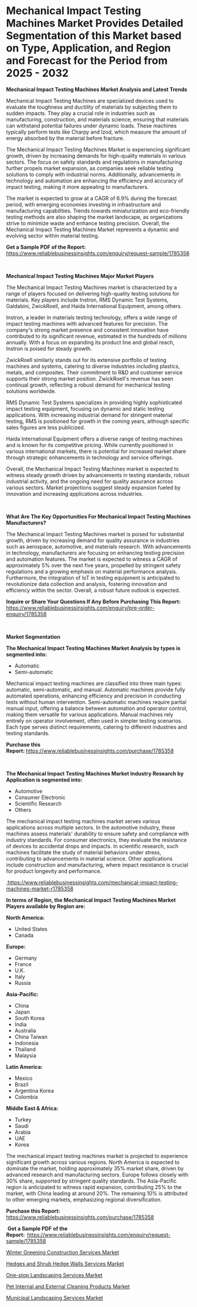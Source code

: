 <p><h1>Mechanical Impact Testing Machines Market Provides Detailed Segmentation of this Market based on Type, Application, and Region and Forecast for the Period from 2025 - 2032</h1></p><p><strong>Mechanical Impact Testing Machines Market Analysis and Latest Trends</strong></p>
<p><p>Mechanical Impact Testing Machines are specialized devices used to evaluate the toughness and ductility of materials by subjecting them to sudden impacts. They play a crucial role in industries such as manufacturing, construction, and materials science, ensuring that materials can withstand potential failures under dynamic loads. These machines typically perform tests like Charpy and Izod, which measure the amount of energy absorbed by the material before fracture.</p><p>The Mechanical Impact Testing Machines Market is experiencing significant growth, driven by increasing demands for high-quality materials in various sectors. The focus on safety standards and regulations in manufacturing further propels market expansion, as companies seek reliable testing solutions to comply with industrial norms. Additionally, advancements in technology and automation are enhancing the efficiency and accuracy of impact testing, making it more appealing to manufacturers.</p><p>The market is expected to grow at a CAGR of 6.9% during the forecast period, with emerging economies investing in infrastructure and manufacturing capabilities. Trends towards miniaturization and eco-friendly testing methods are also shaping the market landscape, as organizations strive to minimize waste and enhance testing precision. Overall, the Mechanical Impact Testing Machines Market represents a dynamic and evolving sector within material testing.</p></p>
<p><strong>Get a Sample PDF of the Report:&nbsp;</strong> <a href="https://www.reliablebusinessinsights.com/enquiry/request-sample/1785358?utm_campaign=60&utm_medium=2&utm_source=Github&utm_content=ia&utm_term=25032025&utm_id=mechanical-impact-testing-machines">https://www.reliablebusinessinsights.com/enquiry/request-sample/1785358</a></p>
<p>&nbsp;</p>
<p><strong>Mechanical Impact Testing Machines Major Market Players</strong></p>
<p><p>The Mechanical Impact Testing Machines market is characterized by a range of players focused on delivering high-quality testing solutions for materials. Key players include Instron, RMS Dynamic Test Systems, Galdabini, ZwickRoell, and Haida International Equipment, among others.</p><p>Instron, a leader in materials testing technology, offers a wide range of impact testing machines with advanced features for precision. The company's strong market presence and consistent innovation have contributed to its significant revenue, estimated in the hundreds of millions annually. With a focus on expanding its product line and global reach, Instron is poised for steady growth.</p><p>ZwickRoell similarly stands out for its extensive portfolio of testing machines and systems, catering to diverse industries including plastics, metals, and composites. Their commitment to R&D and customer service supports their strong market position. ZwickRoell's revenue has seen continual growth, reflecting a robust demand for mechanical testing solutions worldwide.</p><p>RMS Dynamic Test Systems specializes in providing highly sophisticated impact testing equipment, focusing on dynamic and static testing applications. With increasing industrial demand for stringent material testing, RMS is positioned for growth in the coming years, although specific sales figures are less publicized.</p><p>Haida International Equipment offers a diverse range of testing machines and is known for its competitive pricing. While currently positioned in various international markets, there is potential for increased market share through strategic enhancements in technology and service offerings.</p><p>Overall, the Mechanical Impact Testing Machines market is expected to witness steady growth driven by advancements in testing standards, robust industrial activity, and the ongoing need for quality assurance across various sectors. Market projections suggest steady expansion fueled by innovation and increasing applications across industries.</p></p>
<p>&nbsp;</p>
<p><strong>What Are The Key Opportunities For Mechanical Impact Testing Machines Manufacturers?</strong></p>
<p><p>The Mechanical Impact Testing Machines market is poised for substantial growth, driven by increasing demand for quality assurance in industries such as aerospace, automotive, and materials research. With advancements in technology, manufacturers are focusing on enhancing testing precision and automation features. The market is expected to witness a CAGR of approximately 5% over the next five years, propelled by stringent safety regulations and a growing emphasis on material performance analysis. Furthermore, the integration of IoT in testing equipment is anticipated to revolutionize data collection and analysis, fostering innovation and efficiency within the sector. Overall, a robust future outlook is expected.</p></p>
<p><strong>Inquire or Share Your Questions If Any Before Purchasing This Report:</strong> <a href="https://www.reliablebusinessinsights.com/enquiry/pre-order-enquiry/1785358?utm_campaign=60&utm_medium=2&utm_source=Github&utm_content=ia&utm_term=25032025&utm_id=mechanical-impact-testing-machines">https://www.reliablebusinessinsights.com/enquiry/pre-order-enquiry/1785358</a></p>
<p>&nbsp;</p>
<p><strong>Market Segmentation</strong></p>
<p><strong>The Mechanical Impact Testing Machines Market Analysis by types is segmented into:</strong></p>
<p><ul><li>Automatic</li><li>Semi-automatic</li></ul></p>
<p><p>Mechanical impact testing machines are classified into three main types: automatic, semi-automatic, and manual. Automatic machines provide fully automated operations, enhancing efficiency and precision in conducting tests without human intervention. Semi-automatic machines require partial manual input, offering a balance between automation and operator control, making them versatile for various applications. Manual machines rely entirely on operator involvement, often used in simpler testing scenarios. Each type serves distinct requirements, catering to different industries and testing standards.</p></p>
<p><strong>Purchase this Report:&nbsp;</strong><a href="https://www.reliablebusinessinsights.com/purchase/1785358?utm_campaign=60&utm_medium=2&utm_source=Github&utm_content=ia&utm_term=25032025&utm_id=mechanical-impact-testing-machines">https://www.reliablebusinessinsights.com/purchase/1785358</a></p>
<p>&nbsp;</p>
<p><strong>The Mechanical Impact Testing Machines Market Industry Research by Application is segmented into:</strong></p>
<p><ul><li>Automotive</li><li>Consumer Electronic</li><li>Scientific Research</li><li>Others</li></ul></p>
<p><p>The mechanical impact testing machines market serves various applications across multiple sectors. In the automotive industry, these machines assess materials' durability to ensure safety and compliance with industry standards. For consumer electronics, they evaluate the resistance of devices to accidental drops and impacts. In scientific research, such machines facilitate the study of material behaviors under stress, contributing to advancements in material science. Other applications include construction and manufacturing, where impact resistance is crucial for product longevity and performance.</p></p>
<p><a href="https://www.reliablebusinessinsights.com/mechanical-impact-testing-machines-market-r1785358?utm_campaign=60&utm_medium=2&utm_source=Github&utm_content=ia&utm_term=25032025&utm_id=mechanical-impact-testing-machines">&nbsp;https://www.reliablebusinessinsights.com/mechanical-impact-testing-machines-market-r1785358</a></p>
<p><strong>In terms of Region, the Mechanical Impact Testing Machines Market Players available by Region are:</strong></p>
<p>
    <p> <strong> North America: </strong>
        <ul>
            <li>United States</li>
            <li>Canada</li>
        </ul>
        </p> 
    <p> <strong> Europe: </strong>
        <ul>
            <li>Germany</li>
            <li>France</li>
            <li>U.K.</li>
            <li>Italy</li>
            <li>Russia</li>
        </ul>
        </p> 
    <p> <strong> Asia-Pacific: </strong>
        <ul>
            <li>China</li>
            <li>Japan</li>
            <li>South Korea</li>
            <li>India</li>
            <li>Australia</li>
            <li>China Taiwan</li>
            <li>Indonesia</li>
            <li>Thailand</li>
            <li>Malaysia</li>
        </ul>
        </p> 
    <p> <strong> Latin America: </strong>
        <ul>
            <li>Mexico</li>
            <li>Brazil</li>
            <li>Argentina Korea</li>
            <li>Colombia</li>
        </ul>
        </p> 
    <p> <strong> Middle East & Africa: </strong>
        <ul>
            <li>Turkey</li>
            <li>Saudi</li>
            <li>Arabia</li>
            <li>UAE</li>
            <li>Korea</li>
        </ul>
    </p>
    </p>
<p><p>The mechanical impact testing machines market is projected to experience significant growth across various regions. North America is expected to dominate the market, holding approximately 35% market share, driven by advanced research and manufacturing sectors. Europe follows closely with 30% share, supported by stringent quality standards. The Asia-Pacific region is anticipated to witness rapid expansion, contributing 25% to the market, with China leading at around 20%. The remaining 10% is attributed to other emerging markets, emphasizing regional diversification.</p></p>
<p><strong>Purchase this Report: </strong><a href="https://www.reliablebusinessinsights.com/purchase/1785358?utm_campaign=60&utm_medium=2&utm_source=Github&utm_content=ia&utm_term=25032025&utm_id=mechanical-impact-testing-machines">https://www.reliablebusinessinsights.com/purchase/1785358</a></p>
<p>&nbsp;<strong>Get a Sample PDF of the Report:&nbsp;&nbsp;</strong><a href="https://www.reliablebusinessinsights.com/enquiry/request-sample/1785358?utm_campaign=60&utm_medium=2&utm_source=Github&utm_content=ia&utm_term=25032025&utm_id=mechanical-impact-testing-machines">https://www.reliablebusinessinsights.com/enquiry/request-sample/1785358</a></p>
<p><strong></strong></p>
<p><p><a href="https://github.com/alrogikrosa/Market-Research-Report-List-1/blob/main/winter-greening-construction-services-market.md?utm_campaign=60&utm_medium=2&utm_source=Github&utm_content=ia&utm_term=25032025&utm_id=mechanical-impact-testing-machines">Winter Greening Construction Services Market</a></p><p><a href="https://github.com/borknyberg/Market-Research-Report-List-1/blob/main/hedges-and-shrub-hedge-walls-services-market.md?utm_campaign=60&utm_medium=2&utm_source=Github&utm_content=ia&utm_term=25032025&utm_id=mechanical-impact-testing-machines">Hedges and Shrub Hedge Walls Services Market</a></p><p><a href="https://github.com/puhakhommabh/Market-Research-Report-List-1/blob/main/one-stop-landscaping-services-market.md?utm_campaign=60&utm_medium=2&utm_source=Github&utm_content=ia&utm_term=25032025&utm_id=mechanical-impact-testing-machines">One-stop Landscaping Services Market</a></p><p><a href="https://github.com/coricnzati/Market-Research-Report-List-1/blob/main/pet-internal-and-external-cleaning-products-market.md?utm_campaign=60&utm_medium=2&utm_source=Github&utm_content=ia&utm_term=25032025&utm_id=mechanical-impact-testing-machines">Pet Internal and External Cleaning Products Market</a></p><p><a href="https://github.com/mynaoanes/Market-Research-Report-List-1/blob/main/municipal-landscaping-services-market.md?utm_campaign=60&utm_medium=2&utm_source=Github&utm_content=ia&utm_term=25032025&utm_id=mechanical-impact-testing-machines">Municipal Landscaping Services Market</a></p></p>